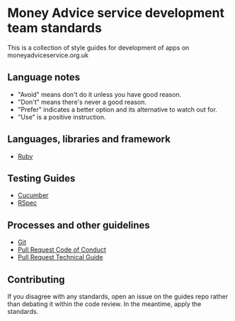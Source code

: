 # Money Advice service development team standards

This is a collection of style guides for development of apps on
moneyadviceservice.org.uk

## Language notes

* "Avoid" means don't do it unless you have good reason.
* "Don't" means there's never a good reason.
* "Prefer" indicates a better option and its alternative to watch out for.
* "Use" is a positive instruction.

## Languages, libraries and framework

* [Ruby](ruby-standards.md)

## Testing Guides

* [Cucumber](testing/cucumber)
* [RSpec](testing/rspec)

## Processes and other guidelines

* [Git](git-standards.md)
* [Pull Request Code of Conduct](pull-request-code-of-conduct.md)
* [Pull Request Technical Guide](pull-request-technical-guide.md)

## Contributing

If you disagree with any standards, open an issue on the guides repo rather than
debating it within the code review. In the meantime, apply the standards.
